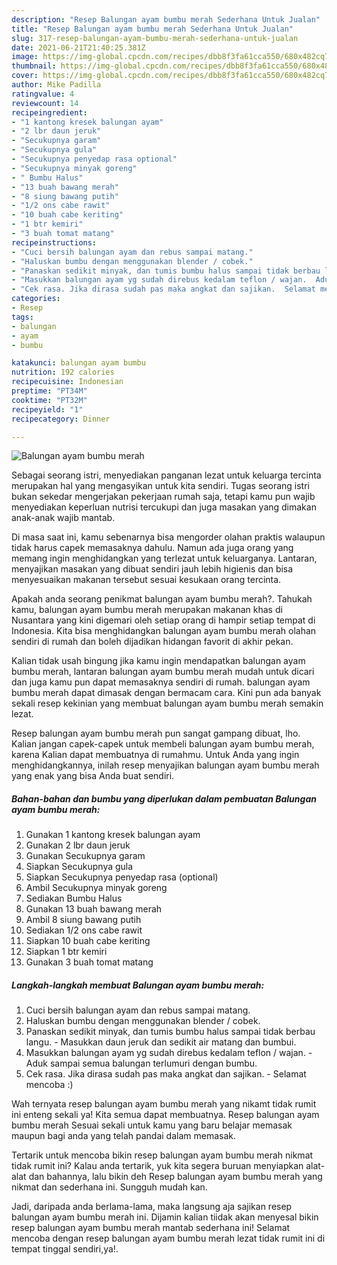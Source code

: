 ```yaml
---
description: "Resep Balungan ayam bumbu merah Sederhana Untuk Jualan"
title: "Resep Balungan ayam bumbu merah Sederhana Untuk Jualan"
slug: 317-resep-balungan-ayam-bumbu-merah-sederhana-untuk-jualan
date: 2021-06-21T21:40:25.381Z
image: https://img-global.cpcdn.com/recipes/dbb8f3fa61cca550/680x482cq70/balungan-ayam-bumbu-merah-foto-resep-utama.jpg
thumbnail: https://img-global.cpcdn.com/recipes/dbb8f3fa61cca550/680x482cq70/balungan-ayam-bumbu-merah-foto-resep-utama.jpg
cover: https://img-global.cpcdn.com/recipes/dbb8f3fa61cca550/680x482cq70/balungan-ayam-bumbu-merah-foto-resep-utama.jpg
author: Mike Padilla
ratingvalue: 4
reviewcount: 14
recipeingredient:
- "1 kantong kresek balungan ayam"
- "2 lbr daun jeruk"
- "Secukupnya garam"
- "Secukupnya gula"
- "Secukupnya penyedap rasa optional"
- "Secukupnya minyak goreng"
- " Bumbu Halus"
- "13 buah bawang merah"
- "8 siung bawang putih"
- "1/2 ons cabe rawit"
- "10 buah cabe keriting"
- "1 btr kemiri"
- "3 buah tomat matang"
recipeinstructions:
- "Cuci bersih balungan ayam dan rebus sampai matang."
- "Haluskan bumbu dengan menggunakan blender / cobek."
- "Panaskan sedikit minyak, dan tumis bumbu halus sampai tidak berbau langu.  Masukkan daun jeruk dan sedikit air matang dan bumbui."
- "Masukkan balungan ayam yg sudah direbus kedalam teflon / wajan.  Aduk sampai semua balungan terlumuri dengan bumbu."
- "Cek rasa. Jika dirasa sudah pas maka angkat dan sajikan.  Selamat mencoba :)"
categories:
- Resep
tags:
- balungan
- ayam
- bumbu

katakunci: balungan ayam bumbu 
nutrition: 192 calories
recipecuisine: Indonesian
preptime: "PT34M"
cooktime: "PT32M"
recipeyield: "1"
recipecategory: Dinner

---
```



![Balungan ayam bumbu merah](https://img-global.cpcdn.com/recipes/dbb8f3fa61cca550/680x482cq70/balungan-ayam-bumbu-merah-foto-resep-utama.jpg)

Sebagai seorang istri, menyediakan panganan lezat untuk keluarga tercinta merupakan hal yang mengasyikan untuk kita sendiri. Tugas seorang istri bukan sekedar mengerjakan pekerjaan rumah saja, tetapi kamu pun wajib menyediakan keperluan nutrisi tercukupi dan juga masakan yang dimakan anak-anak wajib mantab.

Di masa  saat ini, kamu sebenarnya bisa mengorder olahan praktis walaupun tidak harus capek memasaknya dahulu. Namun ada juga orang yang memang ingin menghidangkan yang terlezat untuk keluarganya. Lantaran, menyajikan masakan yang dibuat sendiri jauh lebih higienis dan bisa menyesuaikan makanan tersebut sesuai kesukaan orang tercinta. 



Apakah anda seorang penikmat balungan ayam bumbu merah?. Tahukah kamu, balungan ayam bumbu merah merupakan makanan khas di Nusantara yang kini digemari oleh setiap orang di hampir setiap tempat di Indonesia. Kita bisa menghidangkan balungan ayam bumbu merah olahan sendiri di rumah dan boleh dijadikan hidangan favorit di akhir pekan.

Kalian tidak usah bingung jika kamu ingin mendapatkan balungan ayam bumbu merah, lantaran balungan ayam bumbu merah mudah untuk dicari dan juga kamu pun dapat memasaknya sendiri di rumah. balungan ayam bumbu merah dapat dimasak dengan bermacam cara. Kini pun ada banyak sekali resep kekinian yang membuat balungan ayam bumbu merah semakin lezat.

Resep balungan ayam bumbu merah pun sangat gampang dibuat, lho. Kalian jangan capek-capek untuk membeli balungan ayam bumbu merah, karena Kalian dapat membuatnya di rumahmu. Untuk Anda yang ingin menghidangkannya, inilah resep menyajikan balungan ayam bumbu merah yang enak yang bisa Anda buat sendiri.

<!--inarticleads1-->

##### Bahan-bahan dan bumbu yang diperlukan dalam pembuatan Balungan ayam bumbu merah:

1. Gunakan 1 kantong kresek balungan ayam
1. Gunakan 2 lbr daun jeruk
1. Gunakan Secukupnya garam
1. Siapkan Secukupnya gula
1. Siapkan Secukupnya penyedap rasa (optional)
1. Ambil Secukupnya minyak goreng
1. Sediakan  Bumbu Halus
1. Gunakan 13 buah bawang merah
1. Ambil 8 siung bawang putih
1. Sediakan 1/2 ons cabe rawit
1. Siapkan 10 buah cabe keriting
1. Siapkan 1 btr kemiri
1. Gunakan 3 buah tomat matang




<!--inarticleads2-->

##### Langkah-langkah membuat Balungan ayam bumbu merah:

1. Cuci bersih balungan ayam dan rebus sampai matang.
1. Haluskan bumbu dengan menggunakan blender / cobek.
1. Panaskan sedikit minyak, dan tumis bumbu halus sampai tidak berbau langu.  - Masukkan daun jeruk dan sedikit air matang dan bumbui.
1. Masukkan balungan ayam yg sudah direbus kedalam teflon / wajan.  - Aduk sampai semua balungan terlumuri dengan bumbu.
1. Cek rasa. Jika dirasa sudah pas maka angkat dan sajikan.  - Selamat mencoba :)




Wah ternyata resep balungan ayam bumbu merah yang nikamt tidak rumit ini enteng sekali ya! Kita semua dapat membuatnya. Resep balungan ayam bumbu merah Sesuai sekali untuk kamu yang baru belajar memasak maupun bagi anda yang telah pandai dalam memasak.

Tertarik untuk mencoba bikin resep balungan ayam bumbu merah nikmat tidak rumit ini? Kalau anda tertarik, yuk kita segera buruan menyiapkan alat-alat dan bahannya, lalu bikin deh Resep balungan ayam bumbu merah yang nikmat dan sederhana ini. Sungguh mudah kan. 

Jadi, daripada anda berlama-lama, maka langsung aja sajikan resep balungan ayam bumbu merah ini. Dijamin kalian tiidak akan menyesal bikin resep balungan ayam bumbu merah mantab sederhana ini! Selamat mencoba dengan resep balungan ayam bumbu merah lezat tidak rumit ini di tempat tinggal sendiri,ya!.

